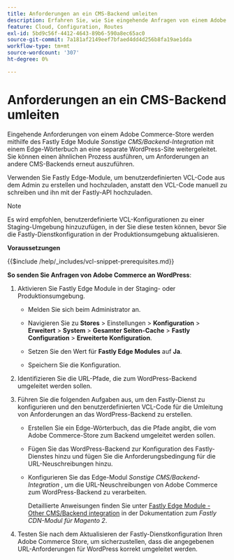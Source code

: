 ```yaml
---
title: Anforderungen an ein CMS-Backend umleiten
description: Erfahren Sie, wie Sie eingehende Anfragen von einem Adobe Commerce-Store mithilfe des Fastly Edge-Moduls an eine separate WordPress-Site weiterleiten.
feature: Cloud, Configuration, Routes
exl-id: 5bd9c56f-4412-4643-89b6-590a8ec65ac0
source-git-commit: 7a181af2149eef7bfaed4dd4d256b8fa19ae1dda
workflow-type: tm+mt
source-wordcount: '307'
ht-degree: 0%

---
```


# Anforderungen an ein CMS-Backend umleiten

Eingehende Anforderungen von einem Adobe Commerce-Store werden mithilfe des Fastly Edge Module _Sonstige CMS/Backend-Integration_ mit einem Edge-Wörterbuch an eine separate WordPress-Site weitergeleitet. Sie können einen ähnlichen Prozess ausführen, um Anforderungen an andere CMS-Backends erneut auszuführen.

Verwenden Sie Fastly Edge-Module, um benutzerdefinierten VCL-Code aus dem Admin zu erstellen und hochzuladen, anstatt den VCL-Code manuell zu schreiben und ihn mit der Fastly-API hochzuladen.

>[!NOTE]
>
>Es wird empfohlen, benutzerdefinierte VCL-Konfigurationen zu einer Staging-Umgebung hinzuzufügen, in der Sie diese testen können, bevor Sie die Fastly-Dienstkonfiguration in der Produktionsumgebung aktualisieren.

**Voraussetzungen**

{{$include /help/_includes/vcl-snippet-prerequisites.md}}

**So senden Sie Anfragen von Adobe Commerce an WordPress**:

1. Aktivieren Sie Fastly Edge Module in der Staging- oder Produktionsumgebung.

   - Melden Sie sich beim Administrator an.

   - Navigieren Sie zu **Stores** > Einstellungen > **Konfiguration** > **Erweitert** > **System** > **Gesamter Seiten-Cache** > **Fastly Configuration** > **Erweiterte Konfiguration**.

   - Setzen Sie den Wert für **Fastly Edge Modules** auf **Ja**.

   - Speichern Sie die Konfiguration.

1. Identifizieren Sie die URL-Pfade, die zum WordPress-Backend umgeleitet werden sollen.

1. Führen Sie die folgenden Aufgaben aus, um den Fastly-Dienst zu konfigurieren und den benutzerdefinierten VCL-Code für die Umleitung von Anforderungen an das WordPress-Backend zu erstellen.

   - Erstellen Sie ein Edge-Wörterbuch, das die Pfade angibt, die vom Adobe Commerce-Store zum Backend umgeleitet werden sollen.

   - Fügen Sie das WordPress-Backend zur Konfiguration des Fastly-Dienstes hinzu und fügen Sie die Anforderungsbedingung für die URL-Neuschreibungen hinzu.

   - Konfigurieren Sie das Edge-Modul _Sonstige CMS/Backend-Integration_ , um die URL-Neuschreibungen von Adobe Commerce zum WordPress-Backend zu verarbeiten.

     Detaillierte Anweisungen finden Sie unter [Fastly Edge Module - Other CMS/Backend integration](https://github.com/fastly/fastly-magento2/blob/master/Documentation/Guides/Edge-Modules/EDGE-MODULE-OTHER-CMS-INTEGRATION.md) in der Dokumentation zum _Fastly CDN-Modul für Magento 2_.

1. Testen Sie nach dem Aktualisieren der Fastly-Dienstkonfiguration Ihren Adobe Commerce Store, um sicherzustellen, dass die angegebenen URL-Anforderungen für WordPress korrekt umgeleitet werden.

